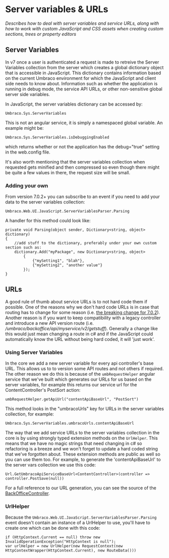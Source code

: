 # Server variables & URLs

_Describes how to deal with server variables and service URLs, along with how to work with custom JavaScript and CSS assets when creating custom sections, trees or property editors_

## Server Variables

In v7 once a user is authenticated a request is made to retreive the Server Variables collection from the server which creates a global dictionary object that is accessible in JavaScript. This dictionary contains information based on the current Umbraco environment for which the JavaScript and client side needs to know about. Information such as whether the application is running in debug mode, the service API URLs, or other non-sensitive global server side variables.

In JavaScript, the server variables dictionary can be accessed by:

	Umbraco.Sys.ServerVariables

This is not an angular service, it is simply a namespaced global variable. An example might be:

	Umbraco.Sys.ServerVariables.isDebuggingEnabled

which returns whether or not the application has the debug="true" setting in the web.config file.

It's also worth mentioning that the server variables collection when requested gets minified and then compressed so even though there might be quite a few values in there, the request size will be small.

### Adding your own

From version 7.0.2+ you can subscribe to an event if you need to add your data to the server variables collection:

	Umbraco.Web.UI.JavaScript.ServerVariablesParser.Parsing

A handler for this method could look like:

    private void Parsing(object sender, Dictionary<string, object> dictionary)
    {
		//add stuff to the dictionary, preferably under your own custom section such as:
        dictionary.Add("myPackage", new Dictionary<string, object>
            {
                {"mySetting1", "blah"},
                {"mySetting2", "another value"}
            });
    }

## URLs

A good rule of thumb about service URLs is to not hard code them if possible. One of the reasons why we don't hard code URLs is in case that routing has to change for some reason (i.e. [the breaking change for 7.0.2](http://umbraco.com/follow-us/blog-archive/2014/1/17/heads-up,-breaking-change-coming-in-702-and-62.aspx)). Another reason is if you want to keep compatibility with a legacy controller and introduce a new API version route (i.e. */umbraco/backoffice/api/myservice/v2/getstuff*). Generally a change like this would just mean changing a route in c# and if the JavaScript could automatically know the URL without being hard coded, it will 'just work'.

### Using Server Variables

In the core we add a new server variable for every api controller's base URL. This allows us to to version some API routes and not others if required. The other reason we do this is because of the `umbRequestHelper` angular service that we've built which generates our URLs for us based on the server variables, for example this returns our service url for the ContentController's PostSort action:

	umbRequestHelper.getApiUrl("contentApiBaseUrl", "PostSort")  

This method looks in the "umbracoUrls" key for URLs in the server variables collection, for example:

	Umbraco.Sys.ServerVariables.umbracoUrls.contentApiBaseUrl

The way that we add service URLs to the server variables collection in the core is by using strongly typed extension methods on the `UrlHelper`. This means that we have no magic strings that need changing in c# so refactoring is a breeze and we won't forget to update a hard coded string that we've forgotten about. These extension methods are public as well so you can use them too. For example, to generate the 'contentApiBaseUrl' to the server vars collection we use this code:

	Url.GetUmbracoApiServiceBaseUrl<ContentController>(controller => controller.PostSave(null))

For a full reference to our URL generation, you can see the source of the [BackOfficeController](https://github.com/umbraco/Umbraco-CMS/blob/dev-v7/src/Umbraco.Web/Editors/BackOfficeController.cs).

### UrlHelper

Because the `Umbraco.Web.UI.JavaScript.ServerVariablesParser.Parsing` event doesn't contain an instance of a UrlHelper to use, you'll have to create one which can be done with this code:

	if (HttpContext.Current == null) throw new InvalidOperationException("HttpContext is null");
	var urlHelper = new UrlHelper(new RequestContext(new HttpContextWrapper(HttpContext.Current), new RouteData()))
